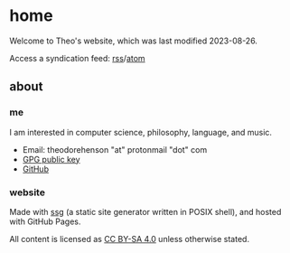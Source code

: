 # home

Welcome to Theo's website, which was last modified 2023-08-26.

Access a syndication feed: [rss](rss.xml)/[atom](atom.xml)

## about

### me

I am interested in computer science, philosophy, language, and music.

* Email: theodorehenson "at" protonmail "dot" com
* [GPG public key](https://dir.theohenson.com/file/key.asc)
* [GitHub](https://github.com/tteeoo)

### website

Made with [ssg](https://www.romanzolotarev.com/ssg.html) (a static site generator written in POSIX shell), and hosted with GitHub Pages.

All content is licensed as [CC BY-SA 4.0](https://creativecommons.org/licenses/by-sa/4.0/) unless otherwise stated.
